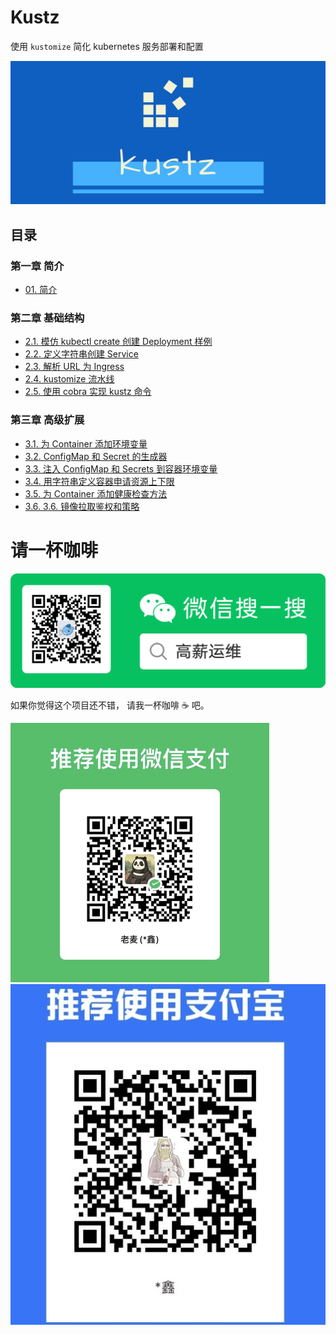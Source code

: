 # Kustz

使用 `kustomize` 简化 kubernetes 服务部署和配置

![logo](./docs/img/kustz-logo.jpg)

## 目录

### 第一章 简介

+ [01. 简介](./docs/01-introduce.md)

### 第二章 基础结构

+ [2.1. 模仿 kubectl create 创建 Deployment 样例](./docs/02-1-sample-deployment.md)
+ [2.2. 定义字符串创建 Service](./docs/02-2-define-strings-to-service.md)
+ [2.3. 解析 URL 为 Ingress](./docs/02-3-parse-url-to-ingress.md)
+ [2.4. kustomize 流水线](./docs/02-4-kustomize.md)
+ [2.5. 使用 cobra 实现 kustz 命令](./docs/02-5-kustz-cli.md)

### 第三章 高级扩展

+ [3.1. 为 Container 添加环境变量](./docs/03-1-container-env-var.md)
+ [3.2. ConfigMap 和 Secret 的生成器](./docs/03-2-configmap-secret-generator.md)
+ [3.3. 注入 ConfigMap 和 Secrets 到容器环境变量](./docs/03-3-container-env-from.md)
+ [3.4. 用字符串定义容器申请资源上下限](./docs/03-4-container-resources.md)
+ [3.5. 为 Container 添加健康检查方法](./docs/03-5-container-probe.md)
+ [3.6. 3.6. 镜像拉取鉴权和策略](./docs/03-6-image-pull-policy.md)

# 请一杯咖啡

![mp-weixin](./docs/img/mp-qrcode.png)

如果你觉得这个项目还不错， 请我一杯咖啡 ☕️ 吧。

![wxpay](./img/pay/wxpay.png)
![alipay](./img/pay/alipay.jpg)
